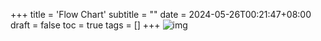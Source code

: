 +++
title = 'Flow Chart'
subtitle = ""
date = 2024-05-26T00:21:47+08:00
draft = false
toc = true
tags = []
+++
![img](../imgs/chart.jpg)